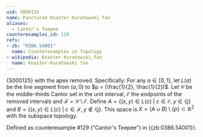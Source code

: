 ```yaml
---
uid: S000126
name: Punctured Knaster-Kuratowski fan
aliases:
  - Cantor's Teepee
counterexamples_id: 129
refs:
- zb: "0386.54001"
  name: Counterexamples in Topology
- wikipedia: Knaster-Kuratowski_fan
  name: Knaster-Kuratowski fan
---
```

{S000125} with the apex removed. Specifically: For any $a \in [0,1]$, let $L(a)$ be the line segment from $(a,0)$ to $p = (\frac{1}{2}, \frac{1}{2})$. Let $\mathcal{C}$ be the middle-thirds Cantor set in the unit interval, $\mathcal{E}$ the endpoints of the removed intervals and $\mathcal{F} = \mathcal{C} \setminus \mathcal{E}$. Define $A = \{(x,y) \in L(c)\ |\ c \in \mathcal{E}, y \in \mathbb{Q}\}$ and $B = \{(x,y) \in L(c)\ |\ c \in \mathcal{F}, y \not\in \mathbb{Q}\}$. This space is $X = (A \cup B) \setminus\{p\} \subset \mathbb{R}^2$ with the subspace topology.

Defined as counterexample #129 ("Cantor's Teepee")
in {{zb:0386.54001}}.

<!-- ![enter image description here](http://i.imgur.com/m2a0RHL.png?1) -->
